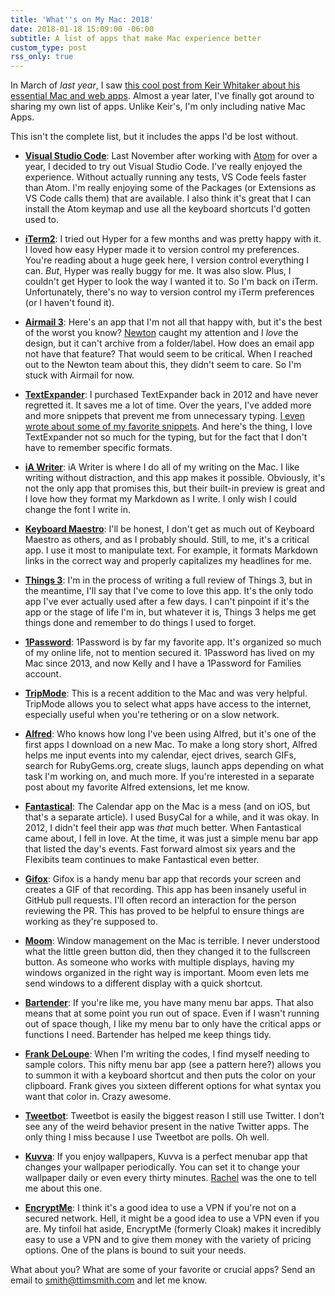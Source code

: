 ```yaml
---
title: 'What''s on My Mac: 2018'
date: 2018-01-18 15:09:00 -06:00
subtitle: A list of apps that make Mac experience better
custom_type: post
rss_only: true
---
```


In March of *last year*, I saw [this cool post from Keir Whitaker about his essential Mac and web apps](https://keirwhitaker.com/blog/essential-mac-apps/). Almost a year later, I've finally got around to sharing my own list of apps. Unlike Keir's, I'm only including native Mac Apps.

This isn't the complete list, but it includes the apps I'd be lost without.

- [**Visual Studio Code**][5830-0001]:
Last November after working with [Atom][5830-0002] for over a year, I decided to try out Visual Studio Code. I've really enjoyed the experience. Without actually running any tests, VS Code feels faster than Atom. I'm really enjoying some of the Packages (or Extensions as VS Code calls them) that are available. I also think it's great that I can install the Atom keymap and use all the keyboard shortcuts I'd gotten used to. 

- [**iTerm2**][5830-0003]:
I tried out Hyper for a few months and was pretty happy with it. I loved how easy Hyper made it to version control my preferences. You're reading about a huge geek here, I version control everything I can. *But*, Hyper was really buggy for me. It was also slow. Plus, I couldn't get Hyper to look the way I wanted it to. So I'm back on iTerm. Unfortunately, there's no way to version control my iTerm preferences (or I haven't found it).

- [**Airmail 3**][5830-0004]:
Here's an app that I'm not all that happy with, but it's the best of the worst you know? [Newton](https://newtonhq.com/) caught my attention and I *love* the design, but it can't archive from a folder/label. How does an email app not have that feature? That would seem to be critical. When I reached out to the Newton team about this, they didn't seem to care. So I'm stuck with Airmail for now.

- [**TextExpander**][5830-0005]:
I purchased TextExpander back in 2012 and have never regretted it. It saves me a lot of time. Over the years, I've added more and more snippets that prevent me from unnecessary typing. [I even wrote about some of my favorite snippets](https://theboldreport.net/2017/02/my-favorite-textexpander-snippets/). And here's the thing, I love TextExpander not so much for the typing, but for the fact that I don't have to remember specific formats.

- [**iA Writer**][5830-0006]:
iA Writer is where I do all of my writing on the Mac. I like writing without distraction, and this app makes it possible. Obviously, it's not the only app that promises this, but their built-in preview is great and I love how they format my Markdown as I write. I only wish I could change the font I write in.

- [**Keyboard Maestro**][5830-0007]:
I'll be honest, I don't get as much out of Keyboard Maestro as others, and as I probably should. Still, to me, it's a critical app. I use it most to manipulate text. For example, it formats Markdown links in the correct way and properly capitalizes my headlines for me. 

- [**Things 3**][5830-0008]:
I'm in the process of writing a full review of Things 3, but in the meantime, I'll say that I've come to love this app. It's the only todo app I've ever actually used after a few days. I can't pinpoint if it's the app or the stage of life I'm in, but whatever it is, Things 3 helps me get things done and remember to do things I used to forget.

- [**1Password**][5830-0009]:
1Password is by far my favorite app. It's organized so much of my online life, not to mention secured it. 1Password has lived on my Mac since 2013, and now Kelly and I have a 1Password for Families account.

- [**TripMode**][5830-0010]:
This is a recent addition to the Mac and was very helpful. TripMode allows you to select what apps have access to the internet, especially useful when you're tethering or on a slow network.

- [**Alfred**][5830-0011]:
Who knows how long I've been using Alfred, but it's one of the first apps I download on a new Mac. To make a long story short, Alfred helps me input events into my calendar, eject drives, search GIFs, search for RubyGems.org, create slugs, launch apps depending on what task I'm working on, and much more. If you're interested in a separate post about my favorite Alfred extensions, let me know.

- [**Fantastical**][5830-0012]:
The Calendar app on the Mac is a mess (and on iOS, but that's a separate article). I used BusyCal for a while, and it was okay. In 2012, I didn't feel their app was *that* much better. When Fantastical came about, I fell in love. At the time, it was just a simple menu bar app that listed the day's events. Fast forward almost six years and the Flexibits team continues to make Fantastical even better.

- [**Gifox**](https://gifox.io/):
Gifox is a handy menu bar app that records your screen and creates a GIF of that recording. This app has been insanely useful in GitHub pull requests. I'll often record an interaction for the person reviewing the PR. This has proved to be helpful to ensure things are working as they're supposed to.

- [**Moom**](https://manytricks.com/moom/):
Window management on the Mac is terrible. I never understood what the little green button did, then they changed it to the fullscreen button. As someone who works with multiple displays, having my windows organized in the right way is important. Moom even lets me send windows to a different display with a quick shortcut.

- [**Bartender**](https://www.macbartender.com/):
If you're like me, you have many menu bar apps. That also means that at some point you run out of space. Even if I wasn't running out of space though, I like my menu bar to only have the critical apps or functions I need. Bartender has helped me keep things tidy.

- [**Frank DeLoupe**](http://jumpzero.com/frank/):
When I'm writing the codes, I find myself needing to sample colors. This nifty menu bar app (see a pattern here?) allows you to summon it with a keyboard shortcut and then puts the color on your clipboard. Frank gives you sixteen different options for what syntax you want that color in. Crazy awesome.

- [**Tweetbot**](https://tapbots.com/tweetbot/mac/):
Tweetbot is easily the biggest reason I still use Twitter. I don't see any of the weird behavior present in the native Twitter apps. The only thing I miss because I use Tweetbot are polls. Oh well.

- [**Kuvva**](https://www.kuvva.com/):
If you enjoy wallpapers, Kuvva is a perfect menubar app that changes your wallpaper periodically. You can set it to change your wallpaper daily or even every thirty minutes. [Rachel](https://twitter.com/missrachilli) was the one to tell me about this one.

- [**EncryptMe**](https://encrypt.me/):
I think it's a good idea to use a VPN if you're not on a secured network. Hell, it might be a good idea to use a VPN even if you are. My tinfoil hat aside, EncryptMe (formerly Cloak) makes it incredibly easy to use a VPN and to give them money with the variety of pricing options. One of the plans is bound to suit your needs.

What about you? What are some of your favorite or crucial apps? Send an email to [smith@ttimsmith.com](mailto:smith@ttimsmith.com) and let me know.

[5830-0001]: https://code.visualstudio.com/
[5830-0002]: https://atom.io/
[5830-0003]: https://iterm2.com/
[5830-0004]: https://itunes.apple.com/us/app/airmail-3/id918858936?mt=12
[5830-0005]: https://smilesoftware.com/TextExpander
[5830-0006]: https://ia.net/writer/
[5830-0007]: https://www.keyboardmaestro.com/main/
[5830-0008]: https://culturedcode.com/things/
[5830-0009]: https://1password.com/
[5830-0010]: https://www.tripmode.ch/
[5830-0011]: https://www.alfredapp.com/
[5830-0012]: https://flexibits.com/fantastical
